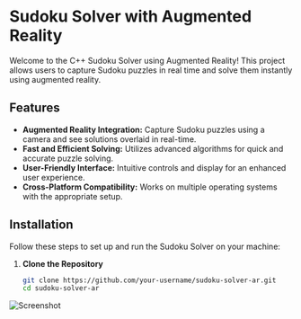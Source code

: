 # Sudoku Solver with Augmented Reality

Welcome to the C++ Sudoku Solver using Augmented Reality! This project allows users to capture Sudoku puzzles in real time and solve them instantly using augmented reality.

## Features

- **Augmented Reality Integration:** Capture Sudoku puzzles using a camera and see solutions overlaid in real-time.
- **Fast and Efficient Solving:** Utilizes advanced algorithms for quick and accurate puzzle solving.
- **User-Friendly Interface:** Intuitive controls and display for an enhanced user experience.
- **Cross-Platform Compatibility:** Works on multiple operating systems with the appropriate setup.

## Installation

Follow these steps to set up and run the Sudoku Solver on your machine:

1. **Clone the Repository**
   ```bash
   git clone https://github.com/your-username/sudoku-solver-ar.git
   cd sudoku-solver-ar
   
![Screenshot](PastedGraphic.png)
